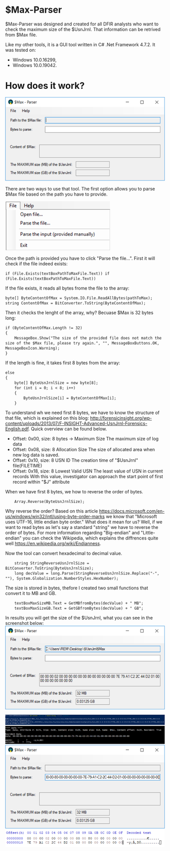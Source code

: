 # $Max-Parser

$Max-Parser was designed and created for all DFIR analysts who want to check the maximum size of the $UsnJrnl. That information can be retrived from $Max file.

Like my other tools, it is a GUI tool written in C# .Net Framework 4.7.2. It was tested on:

- Windows 10.0.16299,
- Windows 10.0.19042.

# How does it work?

![alt text](https://github.com/gajos112/Max-Parser/blob/main/Images/1.png?raw=true)

There are two ways to use that tool. The first option allows you to parse $Max file based on the path you have to provide. 

![alt text](https://github.com/gajos112/Max-Parser/blob/main/Images/2.png?raw=true)

Once the path is provided you have to click "Parse the file...". First it will check if the file indeed exists:
```
if (File.Exists(textBoxPathToMaxFile.Text)) if (File.Exists(textBoxPathToMaxFile.Text))
```

If the file exists, it reads all bytes frome the file to the array:
```
byte[] ByteContentOfMax = System.IO.File.ReadAllBytes(pathToMax);
string ContentOfMax = BitConverter.ToString(ByteContentOfMax);
```

Then it checks the lenght of the array, why? Becuase $Max is 32 bytes long:
```
if (ByteContentOfMax.Length != 32)
{
    MessageBox.Show("The size of the provided file does not match the size of the $Max file, please try again.", "", MessageBoxButtons.OK, MessageBoxIcon.Warning);
}
```

If the length is fine, it takes first 8 bytes from the array:
```
else
{
    byte[] ByteUsnJrnlSize = new byte[8];
    for (int i = 0; i < 8; i++)
    {
        ByteUsnJrnlSize[i] = ByteContentOfMax[i];
    }
```

To understand wh we need first 8 bytes, we have to know the structure of that file, which is explained on this blog: http://forensicinsight.org/wp-content/uploads/2013/07/F-INSIGHT-Advanced-UsnJrnl-Forensics-English.pdf. 
Quick overview can be found below.

- Offset: 0x00, size: 8 bytes -> Maximum Size The maximum size of log data
- Offset: 0x08, size: 8 Allocation Size The size of allocated area when new log data is saved.
- Offset: 0x10, size: 8 USN ID The creation time of "$UsnJrnl" file(FILETIME)
- Offset: 0x18, size: 8 Lowest Valid USN The least value of USN in current records With this value, investigator can approach the start point of first record within "$J" attribute

When we have first 8 bytes, we how to reverse the order of bytes.
```
    Array.Reverse(ByteUsnJrnlSize);
```

Why reverse the order? Based on this article https://docs.microsoft.com/en-us/windows/win32/intl/using-byte-order-marks we know that "Microsoft uses UTF-16, little endian byte order." What does it mean for us? Well, if we want to read bytes as let's say a standard "string" we have to reverse the order of bytes. For more information regarding "Big-endian" and "Little-endian" you can check the Wikipedia, which explains the diffrences quite well https://en.wikipedia.org/wiki/Endianness.

Now the tool can convert hexadecimal to decimal value.
```
    string StringReverseUsnJrnlSize = BitConverter.ToString(ByteUsnJrnlSize);
    long decValue = long.Parse(StringReverseUsnJrnlSize.Replace("-", ""), System.Globalization.NumberStyles.HexNumber);
```

The size is stored in bytes, thefore I created two small functions that convert it to MB and GB.
```
    textBoxMaxSizeMB.Text = GetMBfromBytes(decValue) + " MB";
    textBoxMaxSizeGB.Text = GetGBfromBytes(decValue) + " GB";
```

In results you will get the size of the $UsnJrnl, what you can see in the screenshot below:
![alt text](https://github.com/gajos112/Max-Parser/blob/main/Images/3.png?raw=true)

![alt text](https://github.com/gajos112/Max-Parser/blob/main/Images/4.png?raw=true)
![alt text](https://github.com/gajos112/Max-Parser/blob/main/Images/5.png?raw=true)
![alt text](https://github.com/gajos112/Max-Parser/blob/main/Images/6.png?raw=true)
![alt text](https://github.com/gajos112/Max-Parser/blob/main/Images/7.png?raw=true)



 
 











